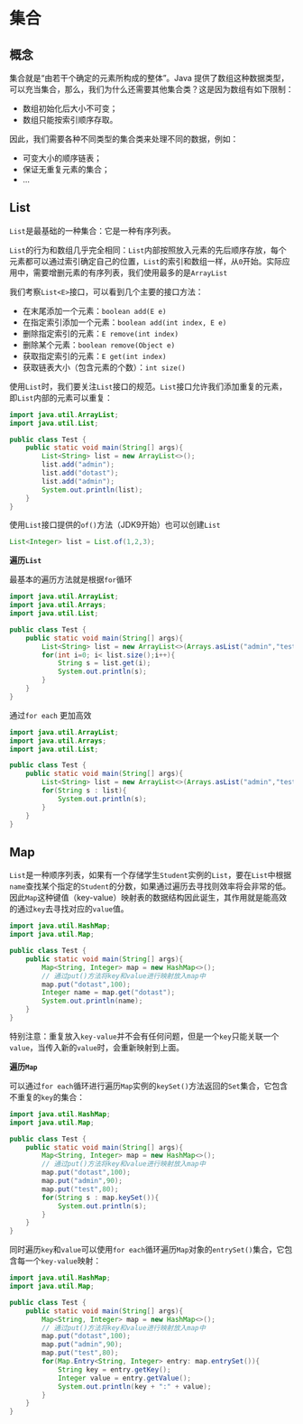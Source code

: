 # 集合

## 概念

集合就是“由若干个确定的元素所构成的整体”。Java 提供了数组这种数据类型，可以充当集合，那么，我们为什么还需要其他集合类？这是因为数组有如下限制：

- 数组初始化后大小不可变；
- 数组只能按索引顺序存取。

因此，我们需要各种不同类型的集合类来处理不同的数据，例如：

- 可变大小的顺序链表；
- 保证无重复元素的集合；
- ...

## List

`List`是最基础的一种集合：它是一种有序列表。

`List`的行为和数组几乎完全相同：`List`内部按照放入元素的先后顺序存放，每个元素都可以通过索引确定自己的位置，`List`的索引和数组一样，从`0`开始。实际应用中，需要增删元素的有序列表，我们使用最多的是`ArrayList`

我们考察`List<E>`接口，可以看到几个主要的接口方法：

- 在末尾添加一个元素：`boolean add(E e)`
- 在指定索引添加一个元素：`boolean add(int index, E e)`
- 删除指定索引的元素：`E remove(int index)`
- 删除某个元素：`boolean remove(Object e)`
- 获取指定索引的元素：`E get(int index)`
- 获取链表大小（包含元素的个数）：`int size()`

使用`List`时，我们要关注`List`接口的规范。`List`接口允许我们添加重复的元素，即`List`内部的元素可以重复：
```java
import java.util.ArrayList;
import java.util.List;

public class Test {
    public static void main(String[] args){
        List<String> list = new ArrayList<>();
        list.add("admin");
        list.add("dotast");
        list.add("admin");
        System.out.println(list);
    }
}
```

使用`List`接口提供的`of()`方法（JDK9开始）也可以创建`List`
```java
List<Integer> list = List.of(1,2,3);
```

**遍历`List`**

最基本的遍历方法就是根据`for`循环
```java
import java.util.ArrayList;
import java.util.Arrays;
import java.util.List;

public class Test {
    public static void main(String[] args){
        List<String> list = new ArrayList<>(Arrays.asList("admin","test","dotast"));
        for(int i=0; i< list.size();i++){
            String s = list.get(i);
            System.out.println(s);
        }
    }
}
```

通过`for each` 更加高效
```java
import java.util.ArrayList;
import java.util.Arrays;
import java.util.List;

public class Test {
    public static void main(String[] args){
        List<String> list = new ArrayList<>(Arrays.asList("admin","test","dotast"));
        for(String s : list){
            System.out.println(s);
        }
    }
}
```

## Map

`List`是一种顺序列表，如果有一个存储学生`Student`实例的`List`，要在`List`中根据`name`查找某个指定的`Student`的分数，如果通过遍历去寻找则效率将会非常的低。因此`Map`这种键值（key-value）映射表的数据结构因此诞生，其作用就是能高效的通过`key`去寻找对应的`value`值。

```java
import java.util.HashMap;
import java.util.Map;

public class Test {
    public static void main(String[] args){
        Map<String, Integer> map = new HashMap<>();
        // 通过put()方法将key和value进行映射放入map中
        map.put("dotast",100);
        Integer name = map.get("dotast");
        System.out.println(name);
    }
}
```

特别注意：重复放入`key-value`并不会有任何问题，但是一个`key`只能关联一个`value`，当传入新的`value`时，会重新映射到上面。

**遍历`Map`**

可以通过`for each`循环进行遍历`Map`实例的`keySet()`方法返回的`Set`集合，它包含不重复的`key`的集合：
```java
import java.util.HashMap;
import java.util.Map;

public class Test {
    public static void main(String[] args){
        Map<String, Integer> map = new HashMap<>();
        // 通过put()方法将key和value进行映射放入map中
        map.put("dotast",100);
        map.put("admin",90);
        map.put("test",80);
        for(String s : map.keySet()){
            System.out.println(s);
        }
    }
}
```

同时遍历`key`和`value`可以使用`for each`循环遍历`Map`对象的`entrySet()`集合，它包含每一个`key-value`映射：
```java
import java.util.HashMap;
import java.util.Map;

public class Test {
    public static void main(String[] args){
        Map<String, Integer> map = new HashMap<>();
        // 通过put()方法将key和value进行映射放入map中
        map.put("dotast",100);
        map.put("admin",90);
        map.put("test",80);
        for(Map.Entry<String, Integer> entry: map.entrySet()){
            String key = entry.getKey();
            Integer value = entry.getValue();
            System.out.println(key + ":" + value);
        }
    }
}
```

